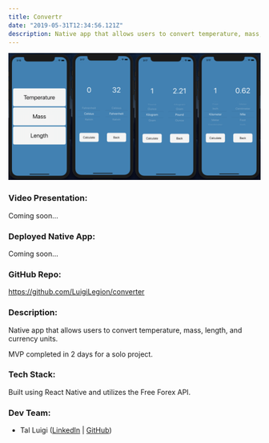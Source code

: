 ```yaml
---
title: Convertr
date: "2019-05-31T12:34:56.121Z"
description: Native app that allows users to convert temperature, mass, length, and currency units.
---
```


![Convertr Screenshot](../convertr/convertr.png)

### Video Presentation:

Coming soon...

### Deployed Native App:

Coming soon...

### GitHub Repo:

https://github.com/LuigiLegion/converter

### Description:

Native app that allows users to convert temperature, mass, length, and currency units.

MVP completed in 2 days for a solo project.

### Tech Stack:

Built using React Native and utilizes the Free Forex API.

### Dev Team:

- Tal Luigi ([LinkedIn](https://www.linkedin.com/in/talluigi) | [GitHub](https://github.com/luigilegion))
